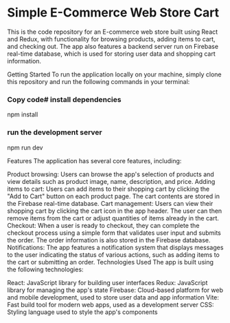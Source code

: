 # Simple E-Commerce Web Store Cart
This is the code repository for an E-commerce web store built using React and Redux, with functionality for browsing products, adding items to cart, and checking out. The app also features a backend server run on Firebase real-time database, which is used for storing user data and shopping cart information.

Getting Started
To run the application locally on your machine, simply clone this repository and run the following commands in your terminal:

### Copy code# install dependencies
npm install

### run the development server
npm run dev

Features
The application has several core features, including:

Product browsing: Users can browse the app's selection of products and view details such as product image, name, description, and price.
Adding items to cart: Users can add items to their shopping cart by clicking the "Add to Cart" button on each product page. The cart contents are stored in the Firebase real-time database.
Cart management: Users can view their shopping cart by clicking the cart icon in the app header. The user can then remove items from the cart or adjust quantities of items already in the cart.
Checkout: When a user is ready to checkout, they can complete the checkout process using a simple form that validates user input and submits the order. The order information is also stored in the Firebase database.
Notifications: The app features a notification system that displays messages to the user indicating the status of various actions, such as adding items to the cart or submitting an order.
Technologies Used
The app is built using the following technologies:

React: JavaScript library for building user interfaces
Redux: JavaScript library for managing the app's state
Firebase: Cloud-based platform for web and mobile development, used to store user data and app information
Vite: Fast build tool for modern web apps, used as a development server
CSS: Styling language used to style the app's components
